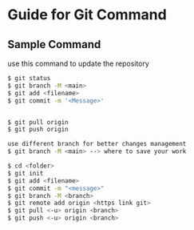 # Guide for Git Command
## Sample Command
use this command to update the repository 

```bash
$ git status
$ git branch -M <main>
$ git add <filename>
$ git commit -m '<Message>'


$ git pull origin
$ git push origin 
```
```bash
use different branch for better changes management
$ git branch -M <main> --> where to save your work 
```
```bash
$ cd <folder>
$ git init
$ git add <filename>
$ git commit -m "<message>"
$ git branch -M <branch>
$ git remote add origin <https link git>
$ git pull <-u> origin <branch>
$ git push <-u> origin <branch>
``` 
